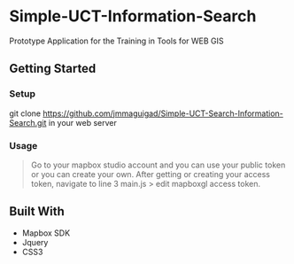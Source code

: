 # Simple-UCT-Information-Search
Prototype Application for the Training in Tools for WEB GIS

## Getting Started
### Setup
git clone https://github.com/jmmaguigad/Simple-UCT-Search-Information-Search.git in your web server

### Usage
> Go to your mapbox studio account and you can use your public token or you can create your own.
> After getting or creating your access token, navigate to line 3 main.js > edit mapboxgl access token.

## Built With
* Mapbox SDK
* Jquery
* CSS3
